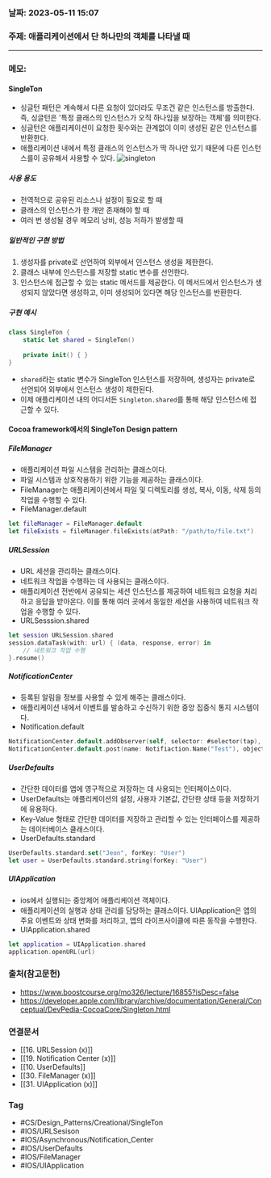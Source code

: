 ### 날짜: 2023-05-11 15:07

### 주제: 애플리케이션에서 단 하나만의 객체를 나타낼 때
---
### 메모: 
#### SingleTon
- 싱글턴 패턴은 계속해서 다른 요청이 있더라도 무조건 같은 인스턴스를 방출한다. 즉, 싱글턴은 '특정 클래스의 인스턴스가 오직 하나임을 보장하는 객체'를 의미한다. 
- 싱글턴은 애플리케이션이 요청한 횟수와는 관계없이 이미 생성된 같은 인스턴스를 반환한다. 
- 애플리케이션 내에서 특정 클래스의 인스턴스가 딱 하나만 있기 때문에 다른 인스턴스를이 공유해서 사용할 수 있다. 
![singleton](https://developer.apple.com/library/archive/documentation/General/Conceptual/DevPedia-CocoaCore/Art/singleton_2x.png)
##### 사용 용도 
- 전역적으로 공유된 리소스나 설정이 필요로 할 때 
- 클래스의 인스턴스가 한 개만 존재해야 할 때 
- 여러 번 생성될 경우 메모리 낭비, 성능 저하가 발생할 때
##### 일반적인 구현 방법
1. 생성자를 private로 선언하여 외부에서 인스턴스 생성을 제한한다. 
2. 클래스 내부에 인스턴스를 저장할 static 변수를 선언한다. 
3. 인스턴스에 접근할 수 있는 static 메서드를 제공한다. 이 메서드에서 인스턴스가 생성되지 않았다면 생성하고, 이미 생성되어 있다면 해당 인스턴스를 반환한다.
##### 구현 예시 
~~~ swift 
class SingleTon { 
	static let shared = SingleTon()
	
	private init() { }
}
~~~
- `shared`라는 static 변수가 SingleTon 인스턴스를 저장하며, 생성자는 private로 선언되어 외부에서 인스턴스 생성이 제한된다. 
- 이제 애플리케이션 내의 어디서든 `Singleton.shared`를 통해 해당 인스턴스에 접근할 수 있다. 
#### Cocoa framework에서의 SingleTon Design pattern
##### FileManager
- 애플리케이션 파일 시스템을 관리하는 클래스이다. 
- 파일 시스템과 상호작용하기 위한 기능을 제공하는 클래스이다. 
- FileManager는 애플리케이션에서 파일 및 디렉토리를 생성, 복사, 이동, 삭제 등의 작업을 수행할 수 있다. 
- FileManager.default
~~~ swift 
let fileManager = FileManager.default 
let fileExists = fileManager.fileExists(atPath: "/path/to/file.txt")
~~~
##### URLSession
- URL 세션을 관리하는 클래스이다. 
- 네트워크 작업을 수행하는 데 사용되는 클래스이다. 
- 애플리케이션 전반에서 공유되는 세션 인스턴스를 제공하여 네트워크 요청을 처리하고 응답을 받아온다. 이를 통해 여러 곳에서 동일한 세션을 사용하여 네트워크 작업을 수행할 수 있다. 
- URLSesssion.shared
~~~ swift 
let session URLSession.shared 
session.dataTask(with: url) { (data, response, error) in 
	// 네트워크 작업 수행
}.resume() 
~~~
##### NotificationCenter
- 등록된 알림을 정보를 사용할 수 있게 해주는 클래스이다. 
- 애플리케이션 내에서 이벤트를 발송하고 수신하기 위한 중앙 집중식 통지 시스템이다. 
- Notification.default 
~~~ swift 
NotificationCenter.default.addObserver(self, selector: #selector(tap), name: Notification.Name("Test"), object: nil )
NotificationCenter.default.post(name: Notifiaction.Name("Test"), object: nil)
~~~
##### UserDefaults
- 간단한 데이터를 앱에 영구적으로 저장하는 데 사용되는 인터페이스이다. 
- UserDefaults는 애플리케이션의 설정, 사용자 기본값, 간단한 상태 등을 저장하기에 유용하다. 
- Key-Value 형태로 간단한 데이터를 저장하고 관리할 수 있는 인터페이스를 제공하는 데이터베이스 클래스이다. 
- UserDefaults.standard
~~~ swift 
UserDefaults.standard.set("Jeon", forKey: "User")
let user = UserDefaults.standard.string(forKey: "User")
~~~
##### UIApplication 
- ios에서 실행되는 중앙제어 애플리케이션 객체이다. 
- 애플리케이션의 실행과 상태 관리를 담당하는 클래스이다. UIApplication은 앱의 주요 이벤트와 상태 변화를 처리하고, 앱의 라이프사이클에 따른 동작을 수행한다. 
- UIApplication.shared
~~~ swift
let application = UIApplication.shared
application.openURL(url)
~~~

### 출처(참고문헌) 
- https://www.boostcourse.org/mo326/lecture/16855?isDesc=false
- https://developer.apple.com/library/archive/documentation/General/Conceptual/DevPedia-CocoaCore/Singleton.html

### 연결문서 
- [[16. URLSession (x)]]
- [[19. Notification Center (x)]]
- [[10. UserDefaults]]
- [[30. FileManager (x)]]
- [[31. UIApplication (x)]]

### Tag
- #CS/Design_Patterns/Creational/SingleTon 
- #IOS/URLSesison  
- #IOS/Asynchronous/Notification_Center 
- #IOS/UserDefaults 
- #IOS/FileManager
- #IOS/UIApplication